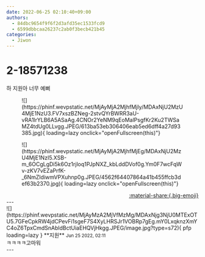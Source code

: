 ```yaml
---
date: 2022-06-25 02:10:40+09:00
authors:
  - 84dbc9654f9f6f2d3afd35ec1533fcd9
  - 6599dbbcaa26237c2ab0f3becb421b45
categories:
  - Jiwon
---
```


# 2-18571238

<div class="post-container" markdown="1">
<div class="content-container md-sidebar__scrollwrap" markdown="1">

하 지원아 너무 예뻐
<figure markdown="1">
![](https://phinf.wevpstatic.net/MjAyMjA2MjhfMjIy/MDAxNjU2MzU4MjE1NzU3.FV7xszBZNeg-2stvQYrBWRR3aU-vRA1lrYLB6A5ASaAg.4CNOr2YeNM9qEoMalPsgfKr2Ku2TWSaMZ4tdUg0LLvgg.JPEG/613ba53eb306406eab5ed6dff4a27d93385.jpg){ loading=lazy onclick="openFullscreen(this)"}
</figure>

<figure markdown="1">
![](https://phinf.wevpstatic.net/MjAyMjA2MjhfMjEg/MDAxNjU2MzU4MjE1NzI5.XSB-m_6OCgLgDi5k6Oz1rjloq1PJpNXZ_kbLddDVof0g.Ym0F7wcFqWv-zKV7vEZaPrfK-_6NmZIdiwmVPXuhnp0g.JPEG/4562f64407864a41b455ffcb3def63b2370.jpg){ loading=lazy onclick="openFullscreen(this)"}
</figure>


</div>
</div>

<div style="text-align: right;" markdown="1">
<a href="https://weverse.io/fromis9/fanpost/2-18571238" style="text-align: right;">:material-share:{.big-emoji}</a>
</div>
---

<div class="comments-container md-sidebar__scrollwrap" markdown="1">
<div class="comment" markdown="1">
<div class='id-container' markdown="1">
![](https://phinf.wevpstatic.net/MjAyMzA2MjVfMzMg/MDAxNjg3NjU0MTExOTU5.7GFeCpkRW4jdCPevFi1sgeF7S4XyLHRSJr1VOBRp7gEg.mY0LxqknzXmYC4oZ6TpxCmdSnAbldBctUiaEHQVjHkgg.JPEG/image.jpg?type=s72){ pfp loading=lazy }
**<span class="artist">지원</span>** <small>Jun 25 2022, 02:11</small><br>
</div>
<div class='comment-body' markdown="1">
ㅋㅋㅋㅋ고마워 
</div>
</div>
</div>
---
